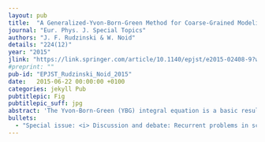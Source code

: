 ```yaml
---
layout: pub
title:  "A Generalized-Yvon-Born-Green Method for Coarse-Grained Modeling: Advances, Challenges, and Insight"
journal: "Eur. Phys. J. Special Topics"
authors: "J. F. Rudzinski & W. Noid"
details: "224(12)"
year: "2015"
jlink: "https://link.springer.com/article/10.1140/epjst/e2015-02408-9?wt_mc=email.event.1.SEM.ArticleAuthorOnlineFirst"
#preprint: ""
pub-id: "EPJST_Rudzinski_Noid_2015"
date:   2015-06-22 00:00:00 +0100
categories: jekyll Pub
pubtitlepic: Fig
pubtitlepic_suff: jpg
abstract: 'The Yvon-Born-Green (YBG) integral equation is a basic result of liquid state theory that relates the pair potential of a simple fluid to the resulting equilibrium two- and three-body correlation functions. Quite recently, we derived a more general form that can be applied to complex molecular systems. This generalized-YBG (g-YBG) theory provides not only an exact relation between a given potential and the resulting equilibrium correlation functions, but also a remarkably powerful framework for directly solving the statistical mechanics inverse problem of determining potentials from equilibrium structure ensembles. In the context of coarse-grained (CG) modeling, the g-YBG theory determines a variationally optimal approximation to the many-body potential of mean force directly (i.e., noniteratively) from structural correlation functions and, in particular, allows "force-matching" without forces. While our initial efforts numerically validated the g-YBG theory with relatively simple systems, our more recent efforts have considered increasingly complex systems, such as peptides and polymers. This minireview summarizes this progress and the resulting insight, as well as discusses the outstanding challenges and future directions for the g-YBG theory.'
bullets:
  - "Special issue: <i> Discussion and debate: Recurrent problems in scale bridging techniques in molecular simulation -- What are the current options? </i>"
---
```

